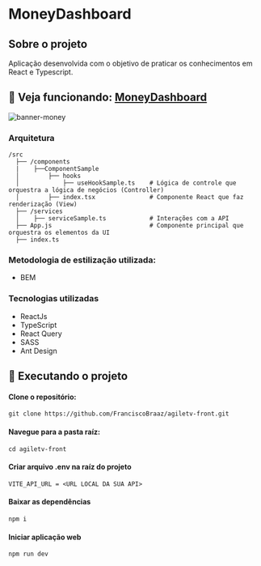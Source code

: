# MoneyDashboard

## Sobre o projeto
Aplicação desenvolvida com o objetivo de praticar os conhecimentos em React e Typescript.

##  🔽 Veja funcionando: [MoneyDashboard](https://moneydashboard-project.netlify.app/login)

![banner-money](https://github.com/user-attachments/assets/1703d939-9449-4f74-a546-9f8ac6233c64)


### Arquitetura

```
/src
  ├── /components
  |    ├──ComponentSample
  │        ├── hooks
  │            ├── useHookSample.ts    # Lógica de controle que orquestra a lógica de negócios (Controller)
  │        ├── index.tsx               # Componente React que faz renderização (View)    
  ├── /services
  │    ├── serviceSample.ts            # Interações com a API
  ├── App.js                           # Componente principal que orquestra os elementos da UI
  ├── index.ts 
```

### Metodologia de estilização utilizada:
- BEM

### Tecnologias utilizadas
- ReactJs
- TypeScript
- React Query
- SASS
- Ant Design

## 👷  Executando o projeto
 #### Clone o repositório:
  ```
  git clone https://github.com/FranciscoBraaz/agiletv-front.git
  ```  
#### Navegue para a pasta raíz:
```
cd agiletv-front
```
#### Criar arquivo .env na raíz do projeto
```
VITE_API_URL = <URL LOCAL DA SUA API> 
```
#### Baixar as dependências
```
npm i 
```
#### Iniciar aplicação web
```
npm run dev
```
